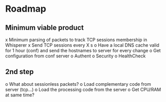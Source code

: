 # Roadmap

## Minimum viable product
x Minimum parsing of packets to track TCP sessions membership in Whisperer
x Send TCP sessions every X s
o Have a local DNS cache valid for 1 hour (conf) and send the hostnames to server for every change
o Get configuration from conf server
o Authent
o Security
o HealthCheck

## 2nd step
o What about sessionless packets?
o Load complementary code from server (tcp...)
o Load the processing code from the server
o Get CPU/RAM at same time?